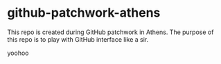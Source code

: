 # github-patchwork-athens
This repo is created during GitHub patchwork in Athens. The purpose of this repo is to play with GitHub interface like a sir.

yoohoo
